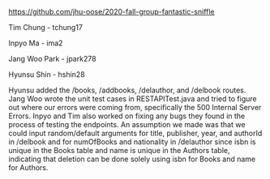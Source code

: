 https://github.com/jhu-oose/2020-fall-group-fantastic-sniffle

Tim Chung - tchung17 

Inpyo Ma - ima2 

Jang Woo Park - jpark278 

Hyunsu Shin - hshin28


Hyunsu added the /books, /addbooks, /delauthor, and /delbook routes. Jang Woo wrote the unit test cases in RESTAPITest.java and tried to figure out
where our errors were coming from, specifically the 500 Internal Server Errors.
Inpyo and Tim also worked on fixing any bugs they found in the process of testing the endpoints. An assumption we made was that we could input random/default
arguments for title, publisher, year, and authorId in /delbook and for numOfBooks and nationality in /delauthor since isbn is unique in the Books table and name is unique in the Authors table, indicating that deletion can be done solely using isbn for Books and name for Authors.